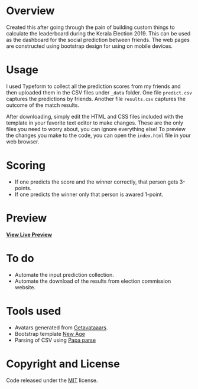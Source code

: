 # Overview
Created this after going through the pain of building custom things to calculate the leaderboard during the Kerala Election 2019. This can be used as the dashboard for the social prediction between friends. The web pages are constructed using bootstrap design for using on mobile devices.

# Usage
I used Typeform to collect all the prediction scores from my friends and then uploaded them in the CSV files under `_data` folder. One file `predict.csv` captures the predictions by friends. Another file `results.csv` captures the outcome of the match results.

After downloading, simply edit the HTML and CSS files included with the template in your favorite text editor to make changes. These are the only files you need to worry about, you can ignore everything else! To preview the changes you make to the code, you can open the `index.html` file in your web browser.

# Scoring

- If one predicts the score and the winner correctly, that person gets 3-points.
- If one predicts the winner only that person is awared 1-point.

# Preview
**[View Live Preview](https://kotas007.github.io/betkelec/)**

# To do
- Automate the input prediction collection.
- Automate the download of the results from election commission website.

# Tools used

- Avatars generated from [Getavataaars](https://getavataaars.com).
- Bootstrap template [New Age](https://github.com/BlackrockDigital/startbootstrap-new-age)
- Parsing of CSV using [Papa parse](http://papaparse.com/)

# Copyright and License
Code released under the [MIT](https://github.com/anoobbacker/betwc/blob/master/LICENSE) license.
